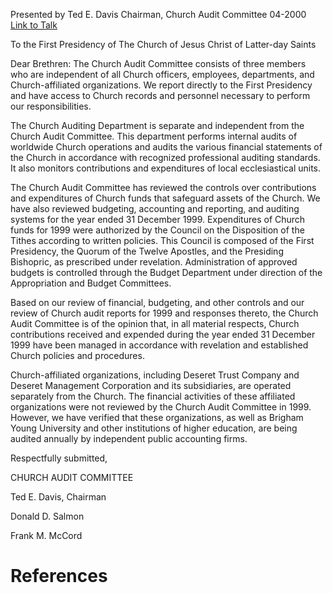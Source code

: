 Presented by Ted E. Davis
Chairman, Church Audit Committee
04-2000
[Link to Talk](https://www.churchofjesuschrist.org/study/general-conference/2000/04/the-church-audit-committee-report?lang=eng)

To the First Presidency of The Church of Jesus Christ of Latter-day Saints

Dear Brethren: The Church Audit Committee consists of three members who are independent of all Church officers, employees, departments, and Church-affiliated organizations. We report directly to the First Presidency and have access to Church records and personnel necessary to perform our responsibilities.

The Church Auditing Department is separate and independent from the Church Audit Committee. This department performs internal audits of worldwide Church operations and audits the various financial statements of the Church in accordance with recognized professional auditing standards. It also monitors contributions and expenditures of local ecclesiastical units.

The Church Audit Committee has reviewed the controls over contributions and expenditures of Church funds that safeguard assets of the Church. We have also reviewed budgeting, accounting and reporting, and auditing systems for the year ended 31 December 1999. Expenditures of Church funds for 1999 were authorized by the Council on the Disposition of the Tithes according to written policies. This Council is composed of the First Presidency, the Quorum of the Twelve Apostles, and the Presiding Bishopric, as prescribed under revelation. Administration of approved budgets is controlled through the Budget Department under direction of the Appropriation and Budget Committees.

Based on our review of financial, budgeting, and other controls and our review of Church audit reports for 1999 and responses thereto, the Church Audit Committee is of the opinion that, in all material respects, Church contributions received and expended during the year ended 31 December 1999 have been managed in accordance with revelation and established Church policies and procedures.

Church-affiliated organizations, including Deseret Trust Company and Deseret Management Corporation and its subsidiaries, are operated separately from the Church. The financial activities of these affiliated organizations were not reviewed by the Church Audit Committee in 1999. However, we have verified that these organizations, as well as Brigham Young University and other institutions of higher education, are being audited annually by independent public accounting firms.



Respectfully submitted,

CHURCH AUDIT COMMITTEE

Ted E. Davis, Chairman

Donald D. Salmon

Frank M. McCord

# References
